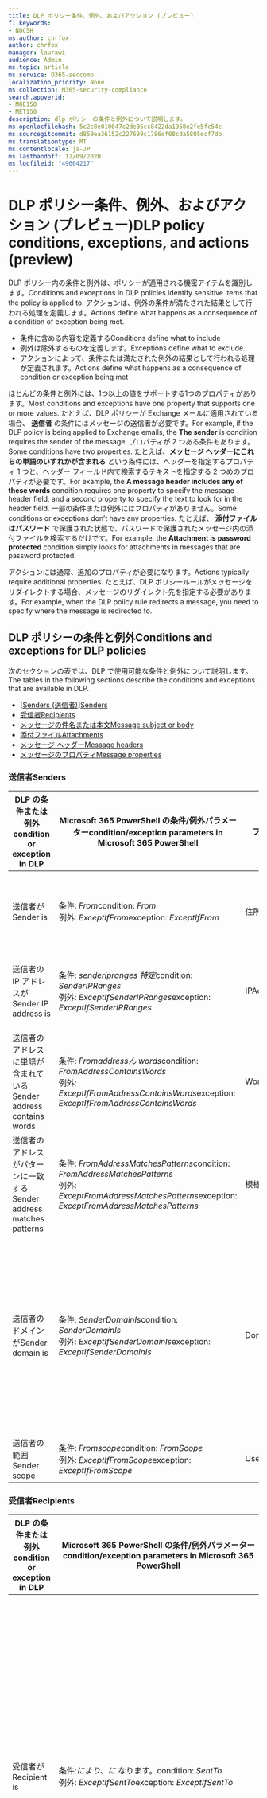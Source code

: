 ```yaml
---
title: DLP ポリシー条件、例外、およびアクション (プレビュー)
f1.keywords:
- NOCSH
ms.author: chrfox
author: chrfox
manager: laurawi
audience: Admin
ms.topic: article
ms.service: O365-seccomp
localization_priority: None
ms.collection: M365-security-compliance
search.appverid:
- MOE150
- MET150
description: dlp ポリシーの条件と例外について説明します。
ms.openlocfilehash: 5c2c8e010047c2de05cc8422da1958e2fe5fc54c
ms.sourcegitcommit: d859ea36152c227699c1786ef08cda5805ecf7db
ms.translationtype: MT
ms.contentlocale: ja-JP
ms.lasthandoff: 12/09/2020
ms.locfileid: "49604217"
---
```

# <a name="dlp-policy-conditions-exceptions-and-actions-preview"></a><span data-ttu-id="031be-103">DLP ポリシー条件、例外、およびアクション (プレビュー)</span><span class="sxs-lookup"><span data-stu-id="031be-103">DLP policy conditions, exceptions, and actions (preview)</span></span>

<span data-ttu-id="031be-104">DLP ポリシー内の条件と例外は、ポリシーが適用される機密アイテムを識別します。</span><span class="sxs-lookup"><span data-stu-id="031be-104">Conditions and exceptions in DLP policies identify sensitive items that the policy is applied to.</span></span> <span data-ttu-id="031be-105">アクションは、例外の条件が満たされた結果として行われる処理を定義します。</span><span class="sxs-lookup"><span data-stu-id="031be-105">Actions define what happens as a consequence of a condition of exception being met.</span></span>

- <span data-ttu-id="031be-106">条件に含める内容を定義する</span><span class="sxs-lookup"><span data-stu-id="031be-106">Conditions define what to include</span></span>
- <span data-ttu-id="031be-107">例外は除外するものを定義します。</span><span class="sxs-lookup"><span data-stu-id="031be-107">Exceptions define what to exclude.</span></span>
- <span data-ttu-id="031be-108">アクションによって、条件または満たされた例外の結果として行われる処理が定義されます。</span><span class="sxs-lookup"><span data-stu-id="031be-108">Actions define what happens as a consequence of condition or exception being met</span></span>
 
<span data-ttu-id="031be-109">ほとんどの条件と例外には、1つ以上の値をサポートする1つのプロパティがあります。</span><span class="sxs-lookup"><span data-stu-id="031be-109">Most conditions and exceptions have one property that supports one or more values.</span></span> <span data-ttu-id="031be-110">たとえば、DLP ポリシーが Exchange メールに適用されている場合、 **送信者** の条件にはメッセージの送信者が必要です。</span><span class="sxs-lookup"><span data-stu-id="031be-110">For example, if the DLP policy is being applied to Exchange emails, the **The sender** is condition requires the sender of the message.</span></span> <span data-ttu-id="031be-111">プロパティが 2 つある条件もあります。</span><span class="sxs-lookup"><span data-stu-id="031be-111">Some conditions have two properties.</span></span> <span data-ttu-id="031be-112">たとえば、**メッセージ ヘッダーにこれらの単語のいずれかが含まれる** という条件には、ヘッダーを指定するプロパティ 1 つと、ヘッダー フィールド内で検索するテキストを指定する 2 つめのプロパティが必要です。</span><span class="sxs-lookup"><span data-stu-id="031be-112">For example, the **A message header includes any of these words** condition requires one property to specify the message header field, and a second property to specify the text to look for in the header field.</span></span> <span data-ttu-id="031be-113">一部の条件または例外にはプロパティがありません。</span><span class="sxs-lookup"><span data-stu-id="031be-113">Some conditions or exceptions don’t have any properties.</span></span> <span data-ttu-id="031be-114">たとえば、 **添付ファイルはパスワード** で保護された状態で、パスワードで保護されたメッセージ内の添付ファイルを検索するだけです。</span><span class="sxs-lookup"><span data-stu-id="031be-114">For example, the **Attachment is password protected** condition simply looks for attachments in messages that are password protected.</span></span>

<span data-ttu-id="031be-115">アクションには通常、追加のプロパティが必要になります。</span><span class="sxs-lookup"><span data-stu-id="031be-115">Actions typically require additional properties.</span></span> <span data-ttu-id="031be-116">たとえば、DLP ポリシールールがメッセージをリダイレクトする場合、メッセージのリダイレクト先を指定する必要があります。</span><span class="sxs-lookup"><span data-stu-id="031be-116">For example, when the DLP policy rule redirects a message, you need to specify where the message is redirected to.</span></span> 
<!-- Some actions have multiple properties that are available or required. For example, when the rule adds a header field to the message header, you need to specify both the name and value of the header. When the rule adds a disclaimer to messages, you need to specify the disclaimer text, but you can also specify where to insert the text, or what to do if the disclaimer can't be added to the message. Typically, you can configure multiple actions in a rule, but some actions are exclusive. For example, one rule can't reject and redirect the same message.-->

## <a name="conditions-and-exceptions-for-dlp-policies"></a><span data-ttu-id="031be-117">DLP ポリシーの条件と例外</span><span class="sxs-lookup"><span data-stu-id="031be-117">Conditions and exceptions for DLP policies</span></span>

<span data-ttu-id="031be-118">次のセクションの表では、DLP で使用可能な条件と例外について説明します。</span><span class="sxs-lookup"><span data-stu-id="031be-118">The tables in the following sections describe the conditions and exceptions that are available in DLP.</span></span>

- <span data-ttu-id="031be-119">[[Senders (送信者)](#senders)]</span><span class="sxs-lookup"><span data-stu-id="031be-119">[Senders](#senders)</span></span>
- [<span data-ttu-id="031be-120">受信者</span><span class="sxs-lookup"><span data-stu-id="031be-120">Recipients</span></span>](#recipients)
- [<span data-ttu-id="031be-121">メッセージの件名または本文</span><span class="sxs-lookup"><span data-stu-id="031be-121">Message subject or body</span></span>](#message-subject-or-body)
- [<span data-ttu-id="031be-122">添付ファイル</span><span class="sxs-lookup"><span data-stu-id="031be-122">Attachments</span></span>](#attachments)
- [<span data-ttu-id="031be-123">メッセージ ヘッダー</span><span class="sxs-lookup"><span data-stu-id="031be-123">Message headers</span></span>](#message-headers)
- [<span data-ttu-id="031be-124">メッセージのプロパティ</span><span class="sxs-lookup"><span data-stu-id="031be-124">Message properties</span></span>](#message-properties)

### <a name="senders"></a><span data-ttu-id="031be-125">送信者</span><span class="sxs-lookup"><span data-stu-id="031be-125">Senders</span></span>


|<span data-ttu-id="031be-126">**DLP の条件または例外**</span><span class="sxs-lookup"><span data-stu-id="031be-126">**condition or exception in DLP**</span></span>  |<span data-ttu-id="031be-127">**Microsoft 365 PowerShell の条件/例外パラメーター**</span><span class="sxs-lookup"><span data-stu-id="031be-127">**condition/exception parameters in Microsoft 365 PowerShell**</span></span> |<span data-ttu-id="031be-128">**プロパティの種類**</span><span class="sxs-lookup"><span data-stu-id="031be-128">**property type**</span></span>  |<span data-ttu-id="031be-129">**説明**</span><span class="sxs-lookup"><span data-stu-id="031be-129">**description**</span></span>|
|---------|---------|---------|---------|
|<span data-ttu-id="031be-130">送信者が</span><span class="sxs-lookup"><span data-stu-id="031be-130">Sender is</span></span> |<span data-ttu-id="031be-131">条件: *From*</span><span class="sxs-lookup"><span data-stu-id="031be-131">condition: *From*</span></span> <br/> <span data-ttu-id="031be-132">例外: *ExceptIfFrom*</span><span class="sxs-lookup"><span data-stu-id="031be-132">exception: *ExceptIfFrom*</span></span>      |<span data-ttu-id="031be-133">住所</span><span class="sxs-lookup"><span data-stu-id="031be-133">Addresses</span></span> |     <span data-ttu-id="031be-134">組織内の指定されたメールボックス、メールユーザー、メール連絡先、または Microsoft 365 グループによって送信されるメッセージ。</span><span class="sxs-lookup"><span data-stu-id="031be-134">Messages that are sent by the specified mailboxes, mail users, mail contacts, or Microsoft 365 groups in the organization.</span></span>|
|<span data-ttu-id="031be-135">送信者の IP アドレスが</span><span class="sxs-lookup"><span data-stu-id="031be-135">Sender IP address is</span></span>     |<span data-ttu-id="031be-136">条件: *senderipranges 特定*</span><span class="sxs-lookup"><span data-stu-id="031be-136">condition: *SenderIPRanges*</span></span><br/> <span data-ttu-id="031be-137">例外: *ExceptIfSenderIPRanges*</span><span class="sxs-lookup"><span data-stu-id="031be-137">exception: *ExceptIfSenderIPRanges*</span></span>         |  <span data-ttu-id="031be-138">IPAddressRanges</span><span class="sxs-lookup"><span data-stu-id="031be-138">IPAddressRanges</span></span>       | <span data-ttu-id="031be-139">送信者の IP アドレスが、指定した IP アドレスと一致するか、指定した IP アドレスの範囲内にあるメッセージです。</span><span class="sxs-lookup"><span data-stu-id="031be-139">Messages where the sender's IP address matches the specified IP address, or falls within the specified IP address range.</span></span>       |
|<span data-ttu-id="031be-140">送信者のアドレスに単語が含まれている</span><span class="sxs-lookup"><span data-stu-id="031be-140">Sender address contains words</span></span>   | <span data-ttu-id="031be-141">条件: *Fromaddressん words*</span><span class="sxs-lookup"><span data-stu-id="031be-141">condition: *FromAddressContainsWords*</span></span> <br/> <span data-ttu-id="031be-142">例外: *ExceptIfFromAddressContainsWords*</span><span class="sxs-lookup"><span data-stu-id="031be-142">exception: *ExceptIfFromAddressContainsWords*</span></span>        |   <span data-ttu-id="031be-143">Words</span><span class="sxs-lookup"><span data-stu-id="031be-143">Words</span></span>      |   <span data-ttu-id="031be-144">送信者のメール アドレスに指定の単語が含まれているメッセージです。</span><span class="sxs-lookup"><span data-stu-id="031be-144">Messages that contain the specified words in the sender's email address.</span></span>|
| <span data-ttu-id="031be-145">送信者のアドレスがパターンに一致する</span><span class="sxs-lookup"><span data-stu-id="031be-145">Sender address matches patterns</span></span>    | <span data-ttu-id="031be-146">条件: *FromAddressMatchesPatterns*</span><span class="sxs-lookup"><span data-stu-id="031be-146">condition: *FromAddressMatchesPatterns*</span></span> <br/> <span data-ttu-id="031be-147">例外: *ExceptFromAddressMatchesPatterns*</span><span class="sxs-lookup"><span data-stu-id="031be-147">exception: *ExceptFromAddressMatchesPatterns*</span></span>       |      <span data-ttu-id="031be-148">模様</span><span class="sxs-lookup"><span data-stu-id="031be-148">Patterns</span></span>   |  <span data-ttu-id="031be-149">送信者のメール アドレスに、特定の正規表現と一致するテキスト パターンが含まれているメッセージです。</span><span class="sxs-lookup"><span data-stu-id="031be-149">Messages where the sender's email address contains text patterns that match the specified regular expressions.</span></span>  |
|<span data-ttu-id="031be-150">送信者のドメインが</span><span class="sxs-lookup"><span data-stu-id="031be-150">Sender domain is</span></span>  |  <span data-ttu-id="031be-151">条件: *SenderDomainIs*</span><span class="sxs-lookup"><span data-stu-id="031be-151">condition: *SenderDomainIs*</span></span> <br/> <span data-ttu-id="031be-152">例外: *ExceptIfSenderDomainIs*</span><span class="sxs-lookup"><span data-stu-id="031be-152">exception: *ExceptIfSenderDomainIs*</span></span>       |<span data-ttu-id="031be-153">DomainName</span><span class="sxs-lookup"><span data-stu-id="031be-153">DomainName</span></span>         |     <span data-ttu-id="031be-154">送信者のメール アドレスのドメインが指定された値と一致するメッセージです。</span><span class="sxs-lookup"><span data-stu-id="031be-154">Messages where the domain of the sender's email address matches the specified value.</span></span> <span data-ttu-id="031be-155">指定したドメイン (たとえば、ドメインの任意のサブドメイン) を *含む* 送信者ドメインを検索する必要がある場合は、次の構文を使用して、 **送信者アドレス一致**(*FromAddressMatchesPatterns*) 条件を使用し、ドメインを指定します。 ' \. domain \. com $ '。</span><span class="sxs-lookup"><span data-stu-id="031be-155">If you need to find sender domains that *contain* the specified domain (for example, any subdomain of a domain), use **The sender address matches**(*FromAddressMatchesPatterns*) condition and specify the domain by using the syntax: '\.domain\.com$'.</span></span>    |
|<span data-ttu-id="031be-156">送信者の範囲</span><span class="sxs-lookup"><span data-stu-id="031be-156">Sender scope</span></span>    | <span data-ttu-id="031be-157">条件: *Fromscope*</span><span class="sxs-lookup"><span data-stu-id="031be-157">condition: *FromScope*</span></span> <br/> <span data-ttu-id="031be-158">例外: *ExceptIfFromScope*</span><span class="sxs-lookup"><span data-stu-id="031be-158">exception: *ExceptIfFromScope*</span></span>    | <span data-ttu-id="031be-159">UserScopeFrom</span><span class="sxs-lookup"><span data-stu-id="031be-159">UserScopeFrom</span></span>    |    <span data-ttu-id="031be-160">内部または外部の送信者のどちらかによって送信されるメッセージ。</span><span class="sxs-lookup"><span data-stu-id="031be-160">Messages that are sent by either internal or external senders.</span></span>    |

### <a name="recipients"></a><span data-ttu-id="031be-161">受信者</span><span class="sxs-lookup"><span data-stu-id="031be-161">Recipients</span></span>

|<span data-ttu-id="031be-162">**DLP の条件または例外**</span><span class="sxs-lookup"><span data-stu-id="031be-162">**condition or exception in DLP**</span></span>| <span data-ttu-id="031be-163">**Microsoft 365 PowerShell の条件/例外パラメーター**</span><span class="sxs-lookup"><span data-stu-id="031be-163">**condition/exception parameters in Microsoft 365 PowerShell**</span></span> |    <span data-ttu-id="031be-164">**プロパティの種類**</span><span class="sxs-lookup"><span data-stu-id="031be-164">**property type**</span></span> | <span data-ttu-id="031be-165">**説明**</span><span class="sxs-lookup"><span data-stu-id="031be-165">**description**</span></span>|
|---------|---------|---------|---------|
|<span data-ttu-id="031be-166">受信者が</span><span class="sxs-lookup"><span data-stu-id="031be-166">Recipient is</span></span>|  <span data-ttu-id="031be-167">条件:*により、に* なります。</span><span class="sxs-lookup"><span data-stu-id="031be-167">condition: *SentTo*</span></span> <br/> <span data-ttu-id="031be-168">例外: *ExceptIfSentTo*</span><span class="sxs-lookup"><span data-stu-id="031be-168">exception: *ExceptIfSentTo*</span></span> | <span data-ttu-id="031be-169">住所</span><span class="sxs-lookup"><span data-stu-id="031be-169">Addresses</span></span> | <span data-ttu-id="031be-170">受信者の 1 人が組織内の指定されたメールボックス、メール ユーザー、メール連絡先であるメッセージです。</span><span class="sxs-lookup"><span data-stu-id="031be-170">Messages where one of the recipients is the specified mailbox, mail user, or mail contact in the organization.</span></span> <span data-ttu-id="031be-171">受信者はメッセージの **To**、**Cc**、**Bcc** のフィールドにいることが可能です。</span><span class="sxs-lookup"><span data-stu-id="031be-171">The recipients can be in the **To**, **Cc**, or **Bcc** fields of the message.</span></span>|
|<span data-ttu-id="031be-172">受信者ドメインが</span><span class="sxs-lookup"><span data-stu-id="031be-172">Recipient domain is</span></span>|   <span data-ttu-id="031be-173">条件: *受信者 Domainis*</span><span class="sxs-lookup"><span data-stu-id="031be-173">condition: *RecipientDomainIs*</span></span> <br/> <span data-ttu-id="031be-174">例外: *ExceptIfRecipientDomainIs*</span><span class="sxs-lookup"><span data-stu-id="031be-174">exception: *ExceptIfRecipientDomainIs*</span></span> |   <span data-ttu-id="031be-175">DomainName</span><span class="sxs-lookup"><span data-stu-id="031be-175">DomainName</span></span> |    <span data-ttu-id="031be-176">送信者のメール アドレスのドメインが指定された値と一致するメッセージです。</span><span class="sxs-lookup"><span data-stu-id="031be-176">Messages where the domain of the sender's email address matches the specified value.</span></span>|
|<span data-ttu-id="031be-177">受信者のアドレスに単語が含まれている</span><span class="sxs-lookup"><span data-stu-id="031be-177">Recipient address contains words</span></span>|  <span data-ttu-id="031be-178">条件: *受信者アドレス、単語*</span><span class="sxs-lookup"><span data-stu-id="031be-178">condition: *RecipientAddressContainsWords*</span></span> <br/> <span data-ttu-id="031be-179">例外: *ExceptIfRecipientAddressContainsWords*</span><span class="sxs-lookup"><span data-stu-id="031be-179">exception: *ExceptIfRecipientAddressContainsWords*</span></span>|    <span data-ttu-id="031be-180">Words</span><span class="sxs-lookup"><span data-stu-id="031be-180">Words</span></span>|  <span data-ttu-id="031be-181">受信者のメール アドレスに指定の単語が含まれているメッセージです。</span><span class="sxs-lookup"><span data-stu-id="031be-181">Messages that contain the specified words in the recipient's email address.</span></span> <br/><span data-ttu-id="031be-p106">**注**: この条件が、受信プロキシ アドレスに送信されるメッセージについて考慮していない点に注意してください。受信者のプライマリ メール アドレスに送信されるメッセージのみを照合します。</span><span class="sxs-lookup"><span data-stu-id="031be-p106">**Note**: This condition doesn't consider messages that are sent to recipient proxy addresses. It only matches messages that are sent to the recipient's primary email address.</span></span>|
|<span data-ttu-id="031be-184">受信者のアドレスの一致パターン</span><span class="sxs-lookup"><span data-stu-id="031be-184">Recipient address matches patterns</span></span>| <span data-ttu-id="031be-185">条件: *RecipientAddressMatchesPatterns*</span><span class="sxs-lookup"><span data-stu-id="031be-185">condition: *RecipientAddressMatchesPatterns*</span></span> <br/> <span data-ttu-id="031be-186">例外: *ExceptIfRecipientAddressMatchesPatterns*</span><span class="sxs-lookup"><span data-stu-id="031be-186">exception: *ExceptIfRecipientAddressMatchesPatterns*</span></span>|   <span data-ttu-id="031be-187">模様</span><span class="sxs-lookup"><span data-stu-id="031be-187">Patterns</span></span>    |<span data-ttu-id="031be-188">受信者のメール アドレスに、特定の正規表現と一致するテキスト パターンが含まれているメッセージです。</span><span class="sxs-lookup"><span data-stu-id="031be-188">Messages where a recipient's email address contains text patterns that match the specified regular expressions.</span></span> <br/> <span data-ttu-id="031be-p107">**注**: この条件が、受信プロキシ アドレスに送信されるメッセージについて考慮していない点に注意してください。受信者のプライマリ メール アドレスに送信されるメッセージのみを照合します。</span><span class="sxs-lookup"><span data-stu-id="031be-p107">**Note**: This condition doesn't consider messages that are sent to recipient proxy addresses. It only matches messages that are sent to the recipient's primary email address.</span></span>|
|<span data-ttu-id="031be-191">のメンバーに送信</span><span class="sxs-lookup"><span data-stu-id="031be-191">Sent to member of</span></span>| <span data-ttu-id="031be-192">条件: *トポロジ*</span><span class="sxs-lookup"><span data-stu-id="031be-192">condition: *SentToMemberOf*</span></span> <br/> <span data-ttu-id="031be-193">例外: *ExceptIfSentToMemberOf*</span><span class="sxs-lookup"><span data-stu-id="031be-193">exception: *ExceptIfSentToMemberOf*</span></span>|  <span data-ttu-id="031be-194">住所</span><span class="sxs-lookup"><span data-stu-id="031be-194">Addresses</span></span>|  <span data-ttu-id="031be-195">指定された配布グループ、メールが有効なセキュリティグループ、または Microsoft 365 グループのメンバーである受信者が含まれているメッセージ。</span><span class="sxs-lookup"><span data-stu-id="031be-195">Messages that contain recipients who are members of the specified distribution group, mail-enabled security group, or Microsoft 365 group.</span></span> <span data-ttu-id="031be-196">グループはメッセージの **To**、**Cc**、または **Bcc** フィールドにあることが可能です。</span><span class="sxs-lookup"><span data-stu-id="031be-196">The group can be in the **To**, **Cc**, or **Bcc** fields of the message.</span></span>|

### <a name="message-subject-or-body"></a><span data-ttu-id="031be-197">メッセージの件名または本文</span><span class="sxs-lookup"><span data-stu-id="031be-197">Message subject or body</span></span>

|<span data-ttu-id="031be-198">**DLP の条件または例外**</span><span class="sxs-lookup"><span data-stu-id="031be-198">**condition or exception in DLP**</span></span> | <span data-ttu-id="031be-199">**Microsoft 365 PowerShell の条件/例外パラメーター**</span><span class="sxs-lookup"><span data-stu-id="031be-199">**condition/exception parameters in Microsoft 365 PowerShell**</span></span> |<span data-ttu-id="031be-200">**プロパティの種類**</span><span class="sxs-lookup"><span data-stu-id="031be-200">**property type**</span></span>| <span data-ttu-id="031be-201">**説明**</span><span class="sxs-lookup"><span data-stu-id="031be-201">**description**</span></span>|
|---------|---------|---------|---------|
|<span data-ttu-id="031be-202">件名に単語または語句が含まれている</span><span class="sxs-lookup"><span data-stu-id="031be-202">Subject contains words or phrases</span></span>| <span data-ttu-id="031be-203">条件: *Subjectcontainswords*</span><span class="sxs-lookup"><span data-stu-id="031be-203">condition: *SubjectContainsWords*</span></span> <br/> <span data-ttu-id="031be-204">例外: *ExceptIf Subjectの単語*</span><span class="sxs-lookup"><span data-stu-id="031be-204">exception: *ExceptIf SubjectContainsWords*</span></span>| <span data-ttu-id="031be-205">Words</span><span class="sxs-lookup"><span data-stu-id="031be-205">Words</span></span>   |<span data-ttu-id="031be-206">Subject フィールドに特定の単語を持つメッセージです。</span><span class="sxs-lookup"><span data-stu-id="031be-206">Messages that have the specified words in the Subject field.</span></span>|
|<span data-ttu-id="031be-207">サブジェクトが一致するパターン</span><span class="sxs-lookup"><span data-stu-id="031be-207">Subject matches patterns</span></span>|<span data-ttu-id="031be-208">条件: *SubjectMatchesPatterns*</span><span class="sxs-lookup"><span data-stu-id="031be-208">condition: *SubjectMatchesPatterns*</span></span> <br/> <span data-ttu-id="031be-209">例外: *ExceptIf SubjectMatchesPatterns*</span><span class="sxs-lookup"><span data-stu-id="031be-209">exception: *ExceptIf SubjectMatchesPatterns*</span></span>|<span data-ttu-id="031be-210">模様</span><span class="sxs-lookup"><span data-stu-id="031be-210">Patterns</span></span>   |<span data-ttu-id="031be-211">件名フィールドに、指定された正規表現と一致するテキストパターンが含まれているメッセージ。</span><span class="sxs-lookup"><span data-stu-id="031be-211">Messages where the Subject field contain text patterns that match the specified regular expressions.</span></span>|
|<span data-ttu-id="031be-212">コンテンツが含まれている</span><span class="sxs-lookup"><span data-stu-id="031be-212">Content contains</span></span>|  <span data-ttu-id="031be-213">条件: *ContentContainsSensitiveInformation*</span><span class="sxs-lookup"><span data-stu-id="031be-213">condition: *ContentContainsSensitiveInformation*</span></span> <br/> <span data-ttu-id="031be-214">例外 *ExceptIfContentContainsSensitiveInformation*</span><span class="sxs-lookup"><span data-stu-id="031be-214">exception *ExceptIfContentContainsSensitiveInformation*</span></span>| <span data-ttu-id="031be-215">SensitiveInformationTypes</span><span class="sxs-lookup"><span data-stu-id="031be-215">SensitiveInformationTypes</span></span>|  <span data-ttu-id="031be-216">データ損失防止 (DLP) ポリシーで定義されているような機密情報を含むメッセージまたはドキュメント。</span><span class="sxs-lookup"><span data-stu-id="031be-216">Messages or documents that contain sensitive information as defined by data loss prevention (DLP) policies.</span></span>|
| <span data-ttu-id="031be-217">件名または本文の一致パターン</span><span class="sxs-lookup"><span data-stu-id="031be-217">Subject or Body matches pattern</span></span>    | <span data-ttu-id="031be-218">条件: *SubjectOrBodyMatchesPatterns*</span><span class="sxs-lookup"><span data-stu-id="031be-218">condition: *SubjectOrBodyMatchesPatterns*</span></span> <br/> <span data-ttu-id="031be-219">例外: *ExceptIfSubjectOrBodyMatchesPatterns*</span><span class="sxs-lookup"><span data-stu-id="031be-219">exception: *ExceptIfSubjectOrBodyMatchesPatterns*</span></span>    | <span data-ttu-id="031be-220">模様</span><span class="sxs-lookup"><span data-stu-id="031be-220">Patterns</span></span>    | <span data-ttu-id="031be-221">件名フィールドまたはメッセージ本文に、指定された正規表現と一致するテキストパターンが含まれているメッセージ。</span><span class="sxs-lookup"><span data-stu-id="031be-221">Messages where the subject field or message body contains text patterns that match the specified regular expressions.</span></span>    |
| <span data-ttu-id="031be-222">件名または本文に単語が含まれる</span><span class="sxs-lookup"><span data-stu-id="031be-222">Subject or Body contains words</span></span>    | <span data-ttu-id="031be-223">条件: *SubjectOrBodyContainsWords*</span><span class="sxs-lookup"><span data-stu-id="031be-223">condition: *SubjectOrBodyContainsWords*</span></span> <br/> <span data-ttu-id="031be-224">例外: *ExceptIfSubjectOrBodyContainsWords*</span><span class="sxs-lookup"><span data-stu-id="031be-224">exception: *ExceptIfSubjectOrBodyContainsWords*</span></span>    | <span data-ttu-id="031be-225">Words</span><span class="sxs-lookup"><span data-stu-id="031be-225">Words</span></span>    | <span data-ttu-id="031be-226">件名フィールドまたはメッセージ本文に特定の単語が含まれているメッセージ</span><span class="sxs-lookup"><span data-stu-id="031be-226">Messages that have the specified words in the subject field or message body</span></span>    |


### <a name="attachments"></a><span data-ttu-id="031be-227">Attachments</span><span class="sxs-lookup"><span data-stu-id="031be-227">Attachments</span></span>

|<span data-ttu-id="031be-228">**DLP の条件または例外**</span><span class="sxs-lookup"><span data-stu-id="031be-228">**condition or exception in DLP**</span></span>| <span data-ttu-id="031be-229">**Microsoft 365 PowerShell の条件/例外パラメーター**</span><span class="sxs-lookup"><span data-stu-id="031be-229">**condition/exception parameters in Microsoft 365 PowerShell**</span></span>| <span data-ttu-id="031be-230">**プロパティの種類**</span><span class="sxs-lookup"><span data-stu-id="031be-230">**property type**</span></span>   |<span data-ttu-id="031be-231">**説明**</span><span class="sxs-lookup"><span data-stu-id="031be-231">**description**</span></span>|
|---------|---------|---------|---------|
|<span data-ttu-id="031be-232">添付ファイルがパスワードで保護されている</span><span class="sxs-lookup"><span data-stu-id="031be-232">Attachment is password protected</span></span>|<span data-ttu-id="031be-233">条件: *DocumentIsPasswordProtected*</span><span class="sxs-lookup"><span data-stu-id="031be-233">condition: *DocumentIsPasswordProtected*</span></span> <br/> <span data-ttu-id="031be-234">例外: *ExceptIfDocumentIsPasswordProtected*</span><span class="sxs-lookup"><span data-stu-id="031be-234">exception: *ExceptIfDocumentIsPasswordProtected*</span></span>|<span data-ttu-id="031be-235">なし</span><span class="sxs-lookup"><span data-stu-id="031be-235">none</span></span>| <span data-ttu-id="031be-236">添付ファイルがパスワードで保護された (ゆえにスキャンすることができない) メッセージです。</span><span class="sxs-lookup"><span data-stu-id="031be-236">Messages where an attachment is password protected (and therefore can't be scanned).</span></span> <span data-ttu-id="031be-237">パスワード検出は、Office ドキュメント、.zip ファイル、および7z ファイルに対してのみ機能します。</span><span class="sxs-lookup"><span data-stu-id="031be-237">Password detection only works for Office documents, .zip files, and .7z files.</span></span>|
|<span data-ttu-id="031be-238">添付ファイルのファイル拡張子は</span><span class="sxs-lookup"><span data-stu-id="031be-238">Attachment’s file extension is</span></span>|<span data-ttu-id="031be-239">条件: *ContentExtensionMatchesWords*</span><span class="sxs-lookup"><span data-stu-id="031be-239">condition: *ContentExtensionMatchesWords*</span></span> <br/> <span data-ttu-id="031be-240">例外: *ExceptIfContentExtensionMatchesWords*</span><span class="sxs-lookup"><span data-stu-id="031be-240">exception: *ExceptIfContentExtensionMatchesWords*</span></span>|  <span data-ttu-id="031be-241">Words</span><span class="sxs-lookup"><span data-stu-id="031be-241">Words</span></span>   |<span data-ttu-id="031be-242">添付ファイルの拡張子が、以下の指定の単語と一致するメッセージです。</span><span class="sxs-lookup"><span data-stu-id="031be-242">Messages where an attachment's file extension matches any of the specified words.</span></span>|
|<span data-ttu-id="031be-243">任意の電子メール添付ファイルのコンテンツをスキャンできませんでした</span><span class="sxs-lookup"><span data-stu-id="031be-243">Any email attachment’s content could not be scanned</span></span>|<span data-ttu-id="031be-244">条件: *DocumentIsUnsupported*</span><span class="sxs-lookup"><span data-stu-id="031be-244">condition: *DocumentIsUnsupported*</span></span> <br/><span data-ttu-id="031be-245">例外: *ExceptIf DocumentIsUnsupported*</span><span class="sxs-lookup"><span data-stu-id="031be-245">exception: *ExceptIf DocumentIsUnsupported*</span></span>|   <span data-ttu-id="031be-246">該当なし</span><span class="sxs-lookup"><span data-stu-id="031be-246">n/a</span></span>|    <span data-ttu-id="031be-247">添付ファイルが Exchange Online によってネイティブに認識されないメッセージ。</span><span class="sxs-lookup"><span data-stu-id="031be-247">Messages where an attachment isn't natively recognized by Exchange Online.</span></span>|
|<span data-ttu-id="031be-248">すべての電子メール添付ファイルのコンテンツのスキャンが完了しなかった</span><span class="sxs-lookup"><span data-stu-id="031be-248">Any email attachment’s content didn’t complete scanning</span></span>|   <span data-ttu-id="031be-249">条件: *Processinglimitexceeded*</span><span class="sxs-lookup"><span data-stu-id="031be-249">condition: *ProcessingLimitExceeded*</span></span> <br/> <span data-ttu-id="031be-250">例外: *ExceptIfProcessingLimitExceeded*</span><span class="sxs-lookup"><span data-stu-id="031be-250">exception: *ExceptIfProcessingLimitExceeded*</span></span>|    <span data-ttu-id="031be-251">該当なし</span><span class="sxs-lookup"><span data-stu-id="031be-251">n/a</span></span> |<span data-ttu-id="031be-p110">ルール エンジンが添付ファイルのスキャンを完了できなかったメッセージです。内容が完全にスキャンできなかったメッセージを認識し、処理するために協力して作用するルールを作成するために、この条件を使用できます。</span><span class="sxs-lookup"><span data-stu-id="031be-p110">Messages where the rules engine couldn't complete the scanning of the attachments. You can use this condition to create rules that work together to identify and process messages where the content couldn't be fully scanned.</span></span>|
|<span data-ttu-id="031be-254">ドキュメント名に単語が含まれている</span><span class="sxs-lookup"><span data-stu-id="031be-254">Document name contains words</span></span>|<span data-ttu-id="031be-255">条件: *DocumentNameMatchesWords*</span><span class="sxs-lookup"><span data-stu-id="031be-255">condition: *DocumentNameMatchesWords*</span></span> <br/> <span data-ttu-id="031be-256">例外: *ExceptIfDocumentNameMatchesWords*</span><span class="sxs-lookup"><span data-stu-id="031be-256">exception: *ExceptIfDocumentNameMatchesWords*</span></span> |<span data-ttu-id="031be-257">Words</span><span class="sxs-lookup"><span data-stu-id="031be-257">Words</span></span>  |<span data-ttu-id="031be-258">添付ファイルのファイル名が、指定したいずれかの単語と一致するメッセージ。</span><span class="sxs-lookup"><span data-stu-id="031be-258">Messages where an attachment's file name matches any of the specified words.</span></span>|
|<span data-ttu-id="031be-259">ドキュメント名がパターンに一致する</span><span class="sxs-lookup"><span data-stu-id="031be-259">Document name matches patterns</span></span>|<span data-ttu-id="031be-260">条件: *DocumentNameMatchesPatterns*</span><span class="sxs-lookup"><span data-stu-id="031be-260">condition: *DocumentNameMatchesPatterns*</span></span> <br/> <span data-ttu-id="031be-261">例外: *ExceptIfDocumentNameMatchesPatterns*</span><span class="sxs-lookup"><span data-stu-id="031be-261">exception: *ExceptIfDocumentNameMatchesPatterns*</span></span>|    <span data-ttu-id="031be-262">模様</span><span class="sxs-lookup"><span data-stu-id="031be-262">Patterns</span></span>    |<span data-ttu-id="031be-263">添付ファイル名に特定の正規表現と一致するテキスト パターンが含まれているメッセージです。</span><span class="sxs-lookup"><span data-stu-id="031be-263">Messages where an attachment's file name contains text patterns that match the specified regular expressions.</span></span>|
|<span data-ttu-id="031be-264">文書のプロパティが</span><span class="sxs-lookup"><span data-stu-id="031be-264">Document property is</span></span>|<span data-ttu-id="031be-265">条件: *Contentpropertyの単語*</span><span class="sxs-lookup"><span data-stu-id="031be-265">condition: *ContentPropertyContainsWords*</span></span> <br/> <span data-ttu-id="031be-266">例外: *ExceptIfContentPropertyContainsWords*</span><span class="sxs-lookup"><span data-stu-id="031be-266">exception: *ExceptIfContentPropertyContainsWords*</span></span> |<span data-ttu-id="031be-267">Words</span><span class="sxs-lookup"><span data-stu-id="031be-267">Words</span></span>| <span data-ttu-id="031be-268">添付ファイルの拡張子が、指定した単語のいずれかと一致するメッセージまたはドキュメント。</span><span class="sxs-lookup"><span data-stu-id="031be-268">Messages or documents where an attachment's file extension matches any of the specified words.</span></span>|
|<span data-ttu-id="031be-269">ドキュメントサイズが等しいか、より大きい</span><span class="sxs-lookup"><span data-stu-id="031be-269">Document size equals or is greater than</span></span>| <span data-ttu-id="031be-270">条件: *Documentsizeover*</span><span class="sxs-lookup"><span data-stu-id="031be-270">condition: *DocumentSizeOver*</span></span> <br/> <span data-ttu-id="031be-271">例外: *ExceptIfDocumentSizeOver*</span><span class="sxs-lookup"><span data-stu-id="031be-271">exception: *ExceptIfDocumentSizeOver*</span></span>|    <span data-ttu-id="031be-272">Size</span><span class="sxs-lookup"><span data-stu-id="031be-272">Size</span></span>    |<span data-ttu-id="031be-273">任意の添付ファイルが指定値以上のメッセージです。</span><span class="sxs-lookup"><span data-stu-id="031be-273">Messages where any attachment is greater than or equal to the specified value.</span></span>|

### <a name="message-headers"></a><span data-ttu-id="031be-274">メッセージ  ヘッダー</span><span class="sxs-lookup"><span data-stu-id="031be-274">Message Headers</span></span>

|<span data-ttu-id="031be-275">**DLP の条件または例外**</span><span class="sxs-lookup"><span data-stu-id="031be-275">**condition or exception in DLP**</span></span>| <span data-ttu-id="031be-276">**Microsoft 365 PowerShell の条件/例外パラメーター**</span><span class="sxs-lookup"><span data-stu-id="031be-276">**condition/exception parameters in Microsoft 365 PowerShell**</span></span>| <span data-ttu-id="031be-277">**プロパティの種類**</span><span class="sxs-lookup"><span data-stu-id="031be-277">**property type**</span></span>|  <span data-ttu-id="031be-278">**説明**</span><span class="sxs-lookup"><span data-stu-id="031be-278">**description**</span></span>|
|---------|---------|---------|---------|
|<span data-ttu-id="031be-279">ヘッダーに単語または語句が含まれている</span><span class="sxs-lookup"><span data-stu-id="031be-279">Header contains words or phrases</span></span>|<span data-ttu-id="031be-280">条件: *headerん words*</span><span class="sxs-lookup"><span data-stu-id="031be-280">condition: *HeaderContainsWords*</span></span> <br/> <span data-ttu-id="031be-281">例外: *ExceptIfHeaderContainsWords*</span><span class="sxs-lookup"><span data-stu-id="031be-281">exception: *ExceptIfHeaderContainsWords*</span></span>|  <span data-ttu-id="031be-282">ハッシュテーブル</span><span class="sxs-lookup"><span data-stu-id="031be-282">Hash Table</span></span>  |<span data-ttu-id="031be-283">指定したヘッダー フィールドを含むメッセージであり、そのヘッダー フィールドの値には指定した単語が含まれています。</span><span class="sxs-lookup"><span data-stu-id="031be-283">Messages that contain the specified header field, and the value of that header field contains the specified words.</span></span>|
|<span data-ttu-id="031be-284">ヘッダーのパターン一致</span><span class="sxs-lookup"><span data-stu-id="031be-284">Header matches patterns</span></span>|   <span data-ttu-id="031be-285">条件: *HeaderMatchesPatterns*</span><span class="sxs-lookup"><span data-stu-id="031be-285">condition: *HeaderMatchesPatterns*</span></span> <br/> <span data-ttu-id="031be-286">例外: *ExceptIfHeaderMatchesPatterns*</span><span class="sxs-lookup"><span data-stu-id="031be-286">exception: *ExceptIfHeaderMatchesPatterns*</span></span>|    <span data-ttu-id="031be-287">ハッシュテーブル</span><span class="sxs-lookup"><span data-stu-id="031be-287">Hash Table</span></span>  |<span data-ttu-id="031be-288">指定したヘッダー フィールドを含むメッセージであり、そのヘッダー フィールドの値には指定した正規表現が含まれています。</span><span class="sxs-lookup"><span data-stu-id="031be-288">Messages that contain the specified header field, and the value of that header field contains the specified regular expressions.</span></span>|

### <a name="message-properties"></a><span data-ttu-id="031be-289">メッセージのプロパティ</span><span class="sxs-lookup"><span data-stu-id="031be-289">Message properties</span></span>

|<span data-ttu-id="031be-290">**DLP の条件または例外**</span><span class="sxs-lookup"><span data-stu-id="031be-290">**condition or exception in DLP**</span></span>| <span data-ttu-id="031be-291">**Microsoft 365 PowerShell の条件/例外パラメーター**</span><span class="sxs-lookup"><span data-stu-id="031be-291">**condition/exception parameters in Microsoft 365 PowerShell**</span></span>| <span data-ttu-id="031be-292">**プロパティの種類**</span><span class="sxs-lookup"><span data-stu-id="031be-292">**property type**</span></span>   |<span data-ttu-id="031be-293">**説明**</span><span class="sxs-lookup"><span data-stu-id="031be-293">**description**</span></span>|
|---------|---------|---------|---------|
|<span data-ttu-id="031be-294">メッセージサイズの超過</span><span class="sxs-lookup"><span data-stu-id="031be-294">Message size over</span></span>|<span data-ttu-id="031be-295">条件:*メッセージ* のメッセージ</span><span class="sxs-lookup"><span data-stu-id="031be-295">condition: *MessageSizeOver*</span></span> <br/> <span data-ttu-id="031be-296">例外: *ExceptIfMessageSizeOver*</span><span class="sxs-lookup"><span data-stu-id="031be-296">exception: *ExceptIfMessageSizeOver*</span></span>| <span data-ttu-id="031be-297">Size</span><span class="sxs-lookup"><span data-stu-id="031be-297">Size</span></span>    |<span data-ttu-id="031be-298">合計サイズ (メッセージ プラス添付ファイル) が指定値以上のメッセージです。</span><span class="sxs-lookup"><span data-stu-id="031be-298">Messages where the total size (message plus attachments) is greater than or equal to the specified value.</span></span> <br/><span data-ttu-id="031be-p111">**注**:メールボックスのメッセージ サイズの制限は、メール フロー ルールの前に評価されます。この条件を含むルールがメッセージを処理する前に、メールボックスに対して大きすぎるメッセージが拒否されます。</span><span class="sxs-lookup"><span data-stu-id="031be-p111">**Note**: Message size limits on mailboxes are evaluated before mail flow rules. A message that's too large for a mailbox will be rejected before a rule with this condition is able to act on the message.</span></span>|
| <span data-ttu-id="031be-301">重要度付き</span><span class="sxs-lookup"><span data-stu-id="031be-301">With importance</span></span>    | <span data-ttu-id="031be-302">条件: *優先度*</span><span class="sxs-lookup"><span data-stu-id="031be-302">condition: *WithImportance*</span></span> <br/> <span data-ttu-id="031be-303">例外: *ExceptIfWithImportance*</span><span class="sxs-lookup"><span data-stu-id="031be-303">exception: *ExceptIfWithImportance*</span></span>    | <span data-ttu-id="031be-304">Importance</span><span class="sxs-lookup"><span data-stu-id="031be-304">Importance</span></span>    | <span data-ttu-id="031be-305">指定された重要度レベルでマークされているメッセージ。</span><span class="sxs-lookup"><span data-stu-id="031be-305">Messages that are marked with the specified importance level.</span></span>    |
| <span data-ttu-id="031be-306">コンテンツの文字セットに単語が含まれる</span><span class="sxs-lookup"><span data-stu-id="031be-306">Content character set contains words</span></span>    | <span data-ttu-id="031be-307">条件: *Contentwords set文字*</span><span class="sxs-lookup"><span data-stu-id="031be-307">condition: *ContentCharacterSetContainsWords*</span></span> <br/> <span data-ttu-id="031be-308">*ExceptIfContentCharacterSetContainsWords*</span><span class="sxs-lookup"><span data-stu-id="031be-308">*ExceptIfContentCharacterSetContainsWords*</span></span>    | <span data-ttu-id="031be-309">文字セット</span><span class="sxs-lookup"><span data-stu-id="031be-309">CharacterSets</span></span>    | <span data-ttu-id="031be-310">指定した文字セット名のいずれかを含むメッセージです。</span><span class="sxs-lookup"><span data-stu-id="031be-310">Messages that have any of the specified character set names.</span></span>    |
| <span data-ttu-id="031be-311">送信者の無効化</span><span class="sxs-lookup"><span data-stu-id="031be-311">Has sender override</span></span>    | <span data-ttu-id="031be-312">条件: *HasSenderOverride*</span><span class="sxs-lookup"><span data-stu-id="031be-312">condition: *HasSenderOverride*</span></span> <br/> <span data-ttu-id="031be-313">例外: *ExceptIfHasSenderOverride*</span><span class="sxs-lookup"><span data-stu-id="031be-313">exception: *ExceptIfHasSenderOverride*</span></span>    | <span data-ttu-id="031be-314">該当なし</span><span class="sxs-lookup"><span data-stu-id="031be-314">n/a</span></span>    | <span data-ttu-id="031be-315">送信者がデータ損失防止 (DLP) ポリシーを上書きすることを選択したメッセージです。</span><span class="sxs-lookup"><span data-stu-id="031be-315">Messages where the sender has chosen to override a data loss prevention (DLP) policy.</span></span> <span data-ttu-id="031be-316">DLP ポリシーの詳細については、「 [データ損失防止](https://docs.microsoft.com/microsoft-365/compliance/data-loss-prevention-policies)」を参照してください。</span><span class="sxs-lookup"><span data-stu-id="031be-316">For more information about DLP policies see [Data loss prevention](https://docs.microsoft.com/microsoft-365/compliance/data-loss-prevention-policies).</span></span>   |
| <span data-ttu-id="031be-317">メッセージ型の一致</span><span class="sxs-lookup"><span data-stu-id="031be-317">Message type matches</span></span>    | <span data-ttu-id="031be-318">条件: *MessageTypeMatches*</span><span class="sxs-lookup"><span data-stu-id="031be-318">condition: *MessageTypeMatches*</span></span> <br/> <span data-ttu-id="031be-319">例外: *ExceptIfMessageTypeMatches*</span><span class="sxs-lookup"><span data-stu-id="031be-319">exception: *ExceptIfMessageTypeMatches*</span></span>    | <span data-ttu-id="031be-320">MessageType</span><span class="sxs-lookup"><span data-stu-id="031be-320">MessageType</span></span>    | <span data-ttu-id="031be-321">指定の種類のメッセージです。</span><span class="sxs-lookup"><span data-stu-id="031be-321">Messages of the specified type.</span></span>    |

## <a name="actions-for-dlp-policies"></a><span data-ttu-id="031be-322">DLP ポリシーのアクション</span><span class="sxs-lookup"><span data-stu-id="031be-322">Actions for DLP policies</span></span>

<span data-ttu-id="031be-323">次の表で、DLP で使用できるアクションについて説明します。</span><span class="sxs-lookup"><span data-stu-id="031be-323">This table describes the actions that are available in DLP.</span></span>


|<span data-ttu-id="031be-324">**DLP でのアクション**</span><span class="sxs-lookup"><span data-stu-id="031be-324">**action in DLP**</span></span>|<span data-ttu-id="031be-325">**Microsoft 365 PowerShell のアクションパラメーター**</span><span class="sxs-lookup"><span data-stu-id="031be-325">**action parameters in Microsoft 365 PowerShell**</span></span>|<span data-ttu-id="031be-326">**プロパティの種類**</span><span class="sxs-lookup"><span data-stu-id="031be-326">**property type**</span></span>|<span data-ttu-id="031be-327">**説明**</span><span class="sxs-lookup"><span data-stu-id="031be-327">**description**</span></span>|
|---------|---------|---------|---------|
|<span data-ttu-id="031be-328">ヘッダーの設定</span><span class="sxs-lookup"><span data-stu-id="031be-328">Set header</span></span>|<span data-ttu-id="031be-329">SetHeader</span><span class="sxs-lookup"><span data-stu-id="031be-329">SetHeader</span></span>|<span data-ttu-id="031be-330">最初のプロパティ: *ヘッダー名*</span><span class="sxs-lookup"><span data-stu-id="031be-330">First property: *Header Name*</span></span> </br> <span data-ttu-id="031be-331">2番目のプロパティ: *ヘッダー値*</span><span class="sxs-lookup"><span data-stu-id="031be-331">Second property: *Header Value*</span></span>|<span data-ttu-id="031be-332">SetHeader パラメーターは、メッセージヘッダー内のヘッダーフィールドと値を追加または変更する DLP ルールのアクションを指定します。</span><span class="sxs-lookup"><span data-stu-id="031be-332">The SetHeader parameter specifies an action for the DLP rule that adds or modifies a header field and value in the message header.</span></span> <span data-ttu-id="031be-333">このパラメーターには、構文 "ヘッドホン Ername: HeaderValue" を使用します。</span><span class="sxs-lookup"><span data-stu-id="031be-333">This parameter uses the syntax "HeaderName:HeaderValue".</span></span> <span data-ttu-id="031be-334">複数のヘッダー名と値のペアをコンマで区切って指定できます。</span><span class="sxs-lookup"><span data-stu-id="031be-334">You can specify multiple header name and value pairs separated by commas</span></span>|
|<span data-ttu-id="031be-335">ヘッダーの削除</span><span class="sxs-lookup"><span data-stu-id="031be-335">Remove header</span></span>| <span data-ttu-id="031be-336">RemoveHeader</span><span class="sxs-lookup"><span data-stu-id="031be-336">RemoveHeader</span></span>| <span data-ttu-id="031be-337">最初のプロパティ: *MessageHeaderField*</span><span class="sxs-lookup"><span data-stu-id="031be-337">First property: *MessageHeaderField*</span></span></br> <span data-ttu-id="031be-338">2 番目のプロパティ: *String*</span><span class="sxs-lookup"><span data-stu-id="031be-338">Second property: *String*</span></span>|  <span data-ttu-id="031be-339">RemoveHeader パラメーターは、メッセージヘッダーからヘッダーフィールドを削除する DLP ルールのアクションを指定します。</span><span class="sxs-lookup"><span data-stu-id="031be-339">The RemoveHeader parameter specifies an action for the DLP rule that removes a header field from the message header.</span></span> <span data-ttu-id="031be-340">このパラメーターでは、構文として "ヘッドホン Ername" または "-Ername: HeaderValue" を使用します。複数のヘッダー名またはヘッダー名と値のペアをコンマで区切って指定できます。</span><span class="sxs-lookup"><span data-stu-id="031be-340">This parameter uses the syntax “HeaderName” or "HeaderName:HeaderValue".You can specify multiple header names or header name and value pairs separated by commas</span></span>|
|<span data-ttu-id="031be-341">メッセージを特定のユーザーにリダイレクトする</span><span class="sxs-lookup"><span data-stu-id="031be-341">Redirect the message to specific users</span></span>|<span data-ttu-id="031be-342">*RedirectMessageTo*</span><span class="sxs-lookup"><span data-stu-id="031be-342">*RedirectMessageTo*</span></span>|<span data-ttu-id="031be-343">住所</span><span class="sxs-lookup"><span data-stu-id="031be-343">Addresses</span></span>| <span data-ttu-id="031be-p115">特定の受信者にメッセージをリダイレクトします。元の受信者にメッセージを配信せず、送信者や元の受信者に通知を送信しません。</span><span class="sxs-lookup"><span data-stu-id="031be-p115">Redirects the message to the specified recipients. The message isn't delivered to the original recipients, and no notification is sent to the sender or the original recipients.</span></span>|
|<span data-ttu-id="031be-346">承認のためにメッセージを送信者の上司に転送する</span><span class="sxs-lookup"><span data-stu-id="031be-346">Forward the message for approval to sender’s manager</span></span>| <span data-ttu-id="031be-347">中</span><span class="sxs-lookup"><span data-stu-id="031be-347">Moderate</span></span>|<span data-ttu-id="031be-348">最初のプロパティ: *ModerateMessageByManager*</span><span class="sxs-lookup"><span data-stu-id="031be-348">First property: *ModerateMessageByManager*</span></span></br> <span data-ttu-id="031be-349">2番目のプロパティ: *Boolean*</span><span class="sxs-lookup"><span data-stu-id="031be-349">Second property: *Boolean*</span></span>|<span data-ttu-id="031be-350">中パラメーターは、モデレーターに電子メールメッセージを送信する DLP ルールのアクションを指定します。</span><span class="sxs-lookup"><span data-stu-id="031be-350">The Moderate parameter specifies an action for the DLP rule that sends the email message to a moderator.</span></span> <span data-ttu-id="031be-351">このパラメーターは、次の構文を使用します。 @ {ModerateMessageByManager = <$true \| $false>;</span><span class="sxs-lookup"><span data-stu-id="031be-351">This parameter uses the syntax: @{ModerateMessageByManager = <$true \| $false>;</span></span>|
|<span data-ttu-id="031be-352">承認のためにメッセージを特定の承認者に転送する</span><span class="sxs-lookup"><span data-stu-id="031be-352">Forward the message for approval to specific approvers</span></span>| <span data-ttu-id="031be-353">中</span><span class="sxs-lookup"><span data-stu-id="031be-353">Moderate</span></span>|<span data-ttu-id="031be-354">最初のプロパティ: *ModerateMessageByUser*</span><span class="sxs-lookup"><span data-stu-id="031be-354">First property: *ModerateMessageByUser*</span></span></br><span data-ttu-id="031be-355">2 番目のプロパティ: *Addresses*</span><span class="sxs-lookup"><span data-stu-id="031be-355">Second property: *Addresses*</span></span>|<span data-ttu-id="031be-356">中パラメーターは、モデレーターに電子メールメッセージを送信する DLP ルールのアクションを指定します。</span><span class="sxs-lookup"><span data-stu-id="031be-356">The Moderate parameter specifies an action for the DLP rule that sends the email message to a moderator.</span></span> <span data-ttu-id="031be-357">このパラメーターは、次の構文を使用します。 @ {ModerateMessageByUser = @ ("emailaddress1", "emailaddress2",... "emailaddressN")}</span><span class="sxs-lookup"><span data-stu-id="031be-357">This parameter uses the syntax: @{ ModerateMessageByUser = @("emailaddress1","emailaddress2",..."emailaddressN")}</span></span>|
|<span data-ttu-id="031be-358">受信者の追加</span><span class="sxs-lookup"><span data-stu-id="031be-358">Add recipient</span></span>|<span data-ttu-id="031be-359">AddRecipients</span><span class="sxs-lookup"><span data-stu-id="031be-359">AddRecipients</span></span>|<span data-ttu-id="031be-360">最初のプロパティ: *Field*</span><span class="sxs-lookup"><span data-stu-id="031be-360">First property: *Field*</span></span></br><span data-ttu-id="031be-361">2 番目のプロパティ: *Addresses*</span><span class="sxs-lookup"><span data-stu-id="031be-361">Second property: *Addresses*</span></span>| <span data-ttu-id="031be-362">メッセージの [宛先/Cc/Bcc] フィールドに1人または複数の受信者を追加します。</span><span class="sxs-lookup"><span data-stu-id="031be-362">Adds one or more recipients to the To/Cc/Bcc field of the message.</span></span> <span data-ttu-id="031be-363">このパラメーターでは、次の構文を使用します。 @ {<AddToRecipients \| \| BlindCopyTo emailaddress = ""}</span><span class="sxs-lookup"><span data-stu-id="031be-363">This parameter uses the syntax: @{<AddToRecipients \| CopyTo \| BlindCopyTo> = "emailaddress"}</span></span>|
|<span data-ttu-id="031be-364">送信者の上司を受信者として追加する</span><span class="sxs-lookup"><span data-stu-id="031be-364">Add the sender’s manager as recipient</span></span>|<span data-ttu-id="031be-365">AddRecipients</span><span class="sxs-lookup"><span data-stu-id="031be-365">AddRecipients</span></span> | <span data-ttu-id="031be-366">最初のプロパティ: *Addedmanageraction*</span><span class="sxs-lookup"><span data-stu-id="031be-366">First property: *AddedManagerAction*</span></span></br><span data-ttu-id="031be-367">2番目のプロパティ: *Field*</span><span class="sxs-lookup"><span data-stu-id="031be-367">Second property: *Field*</span></span> | <span data-ttu-id="031be-368">送信者の上司を指定の受信者タイプ ( To 、 Cc 、 Bcc ) としてメッセージに追加したり、送信者や受信者に通知することなくメッセージを送信者の上司にリダイレクトします。</span><span class="sxs-lookup"><span data-stu-id="031be-368">Adds the sender's manager to the message as the specified recipient type ( To, Cc, Bcc ), or redirects the message to the sender's manager without notifying the sender or the recipient.</span></span> <span data-ttu-id="031be-369">このアクションは、送信者の Manager 属性が Active Directory で定義されている場合のみ有効です。</span><span class="sxs-lookup"><span data-stu-id="031be-369">This action only works if the sender's Manager attribute is defined in Active Directory.</span></span> <span data-ttu-id="031be-370">このパラメーターでは、次の構文を使用します。 @ {AddManagerAsRecipientType = "<To \| Cc \| Bcc>"}</span><span class="sxs-lookup"><span data-stu-id="031be-370">This parameter uses the syntax: @{AddManagerAsRecipientType = "<To \| Cc \| Bcc>"}</span></span>|    
<span data-ttu-id="031be-371">先頭に件名を付加する</span><span class="sxs-lookup"><span data-stu-id="031be-371">Prepend subject</span></span>    |<span data-ttu-id="031be-372">PrependSubject</span><span class="sxs-lookup"><span data-stu-id="031be-372">PrependSubject</span></span>    |<span data-ttu-id="031be-373">String</span><span class="sxs-lookup"><span data-stu-id="031be-373">String</span></span>    |<span data-ttu-id="031be-374">メッセージの Subject フィールドの冒頭に指定のテキストを追加します。</span><span class="sxs-lookup"><span data-stu-id="031be-374">Adds the specified text to the beginning of the Subject field of the message.</span></span> <span data-ttu-id="031be-375">元の件名のテキストを区別するために、指定されたテキストの最後の文字としてスペースまたはコロン (:) を使用してください。</span><span class="sxs-lookup"><span data-stu-id="031be-375">Consider using a space or a colon (:) as the last character of the specified text to differentiate it from the original subject text.</span></span></br><span data-ttu-id="031be-376">件名に既にテキストが含まれているメッセージに同じ文字列が追加されないようにするには (たとえば、返信の場合)、"件名が含まれる単語" (ExceptIfSubjectContainsWords) 例外をルールに追加します。</span><span class="sxs-lookup"><span data-stu-id="031be-376">To prevent the same string from being added to messages that already contain the text in the subject (for example, replies), add the "The subject contains words" (ExceptIfSubjectContainsWords) exception to the rule.</span></span>    |
<span data-ttu-id="031be-377">HTML の免責事項を適用する</span><span class="sxs-lookup"><span data-stu-id="031be-377">Apply HTML disclaimer</span></span>    |<span data-ttu-id="031be-378">ApplyHtmlDisclaimer 事項</span><span class="sxs-lookup"><span data-stu-id="031be-378">ApplyHtmlDisclaimer</span></span>    |<span data-ttu-id="031be-379">最初のプロパティ: *Text*</span><span class="sxs-lookup"><span data-stu-id="031be-379">First property: *Text*</span></span></br><span data-ttu-id="031be-380">2番目のプロパティ: *Location*</span><span class="sxs-lookup"><span data-stu-id="031be-380">Second property: *Location*</span></span></br><span data-ttu-id="031be-381">3番目のプロパティ: *フォールバックアクション*</span><span class="sxs-lookup"><span data-stu-id="031be-381">Third property: *Fallback action*</span></span>    |<span data-ttu-id="031be-382">指定された HTML 免責事項をメッセージの必要な場所に適用します。</span><span class="sxs-lookup"><span data-stu-id="031be-382">Applies the specified HTML disclaimer to the required location of the message.</span></span></br><span data-ttu-id="031be-383">このパラメーターでは、次の構文を使用します。 @ {Text = "";Location = <先頭> を追加し \| ます。FallbackAction = <Wrap \|> Reject を無視する \| }</span><span class="sxs-lookup"><span data-stu-id="031be-383">This parameter uses the syntax: @{ Text = “ ” ; Location = <Append \| Prepend>; FallbackAction = <Wrap \| Ignore \| Reject> }</span></span>




